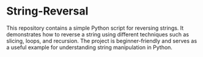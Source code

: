 # String-Reversal
This repository contains a simple Python script for reversing strings. It demonstrates how to reverse a string using different techniques such as slicing, loops, and recursion. The project is beginner-friendly and serves as a useful example for understanding string manipulation in Python.
